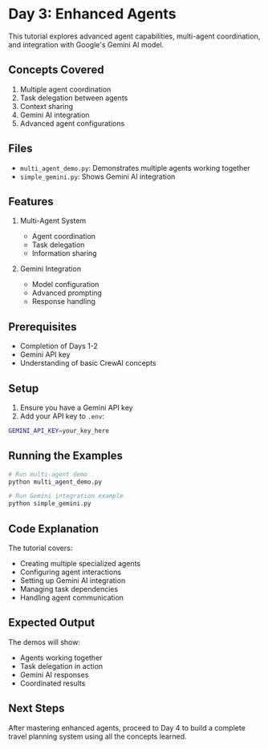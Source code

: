 # Day 3: Enhanced Agents

This tutorial explores advanced agent capabilities, multi-agent coordination, and integration with Google's Gemini AI model.

## Concepts Covered

1. Multiple agent coordination
2. Task delegation between agents
3. Context sharing
4. Gemini AI integration
5. Advanced agent configurations

## Files

- `multi_agent_demo.py`: Demonstrates multiple agents working together
- `simple_gemini.py`: Shows Gemini AI integration

## Features

1. Multi-Agent System
   - Agent coordination
   - Task delegation
   - Information sharing

2. Gemini Integration
   - Model configuration
   - Advanced prompting
   - Response handling

## Prerequisites

- Completion of Days 1-2
- Gemini API key
- Understanding of basic CrewAI concepts

## Setup

1. Ensure you have a Gemini API key
2. Add your API key to `.env`:
```bash
GEMINI_API_KEY=your_key_here
```

## Running the Examples

```bash
# Run multi-agent demo
python multi_agent_demo.py

# Run Gemini integration example
python simple_gemini.py
```

## Code Explanation

The tutorial covers:
- Creating multiple specialized agents
- Configuring agent interactions
- Setting up Gemini AI integration
- Managing task dependencies
- Handling agent communication

## Expected Output

The demos will show:
- Agents working together
- Task delegation in action
- Gemini AI responses
- Coordinated results

## Next Steps

After mastering enhanced agents, proceed to Day 4 to build a complete travel planning system using all the concepts learned. 